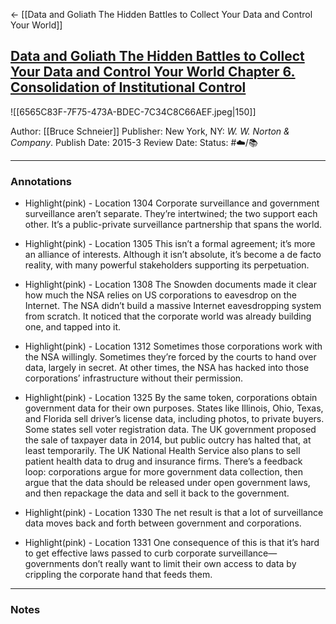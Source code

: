 <- [[Data and Goliath The Hidden Battles to Collect Your Data and Control Your World]]
## [Data and Goliath The Hidden Battles to Collect Your Data and Control Your World Chapter 6. Consolidation of Institutional Control](https://www.amazon.com/gp/aw/d/B00L3KQ1LI/ref=tmm_kin_swatch_0?ie=UTF8&qid=1661379575&sr=8-1)

![[6565C83F-7F75-473A-BDEC-7C34C8C66AEF.jpeg|150]]

Author: [[Bruce Schneier]]
Publisher: New York, NY: _W. W. Norton & Company_. 
Publish Date: 2015-3
Review Date:
Status: #☁️/📚 

___

### Annotations

- Highlight(pink) - Location 1304
Corporate surveillance and government surveillance aren’t separate. They’re intertwined; the two support each other. It’s a public-private surveillance partnership that spans the world.

- Highlight(pink) - Location 1305
This isn’t a formal agreement; it’s more an alliance of interests. Although it isn’t absolute, it’s become a de facto reality, with many powerful stakeholders supporting its perpetuation.

- Highlight(pink) - Location 1308
The Snowden documents made it clear how much the NSA relies on US corporations to eavesdrop on the Internet. The NSA didn’t build a massive Internet eavesdropping system from scratch. It noticed that the corporate world was already building one, and tapped into it.

- Highlight(pink) - Location 1312
Sometimes those corporations work with the NSA willingly. Sometimes they’re forced by the courts to hand over data, largely in secret. At other times, the NSA has hacked into those corporations’ infrastructure without their permission.

- Highlight(pink) - Location 1325
By the same token, corporations obtain government data for their own purposes. States like Illinois, Ohio, Texas, and Florida sell driver’s license data, including photos, to private buyers. Some states sell voter registration data. The UK government proposed the sale of taxpayer data in 2014, but public outcry has halted that, at least temporarily. The UK National Health Service also plans to sell patient health data to drug and insurance firms. There’s a feedback loop: corporations argue for more government data collection, then argue that the data should be released under open government laws, and then repackage the data and sell it back to the government.

- Highlight(pink) - Location 1330
The net result is that a lot of surveillance data moves back and forth between government and corporations.

- Highlight(pink) - Location 1331
One consequence of this is that it’s hard to get effective laws passed to curb corporate surveillance—governments don’t really want to limit their own access to data by crippling the corporate hand that feeds them.

___

### Notes

